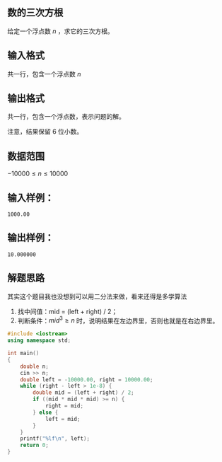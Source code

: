 ## 数的三次方根

给定一个浮点数 $n$ ，求它的三次方根。

## 输入格式

共一行，包含一个浮点数 $n$

## 输出格式

共一行，包含一个浮点数，表示问题的解。

注意，结果保留 6 位小数。

## 数据范围
$-10000\le n\le 10000$
## 输入样例：

```
1000.00
```

## 输出样例：

```
10.000000
```

## 解题思路

其实这个题目我也没想到可以用二分法来做，看来还得是多学算法

1. 找中间值：mid = (left + right) / 2；
2. 判断条件：$mid^3 \ge n$ 时，说明结果在左边界里，否则也就是在右边界里。

```cpp
#include <iostream>
using namespace std;

int main()
{
    double n;
    cin >> n;
    double left = -10000.00, right = 10000.00;
    while (right - left > 1e-8) {
        double mid = (left + right) / 2;
        if ((mid * mid * mid) >= n) {
            right = mid;
        } else {
            left = mid;
        }
    }
    printf("%lf\n", left);
    return 0;
}
```